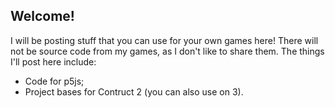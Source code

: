 ## Welcome!

I will be posting stuff that you can use for your own games here! There will not be source code from my games, as I don't like to share them.
The things I'll post here include:

* Code for p5js;
* Project bases for Contruct 2 (you can also use on 3).

<!--
**UnyieldingHeart-Games/UnyieldingHeart-Games** is a ✨ _special_ ✨ repository because its `README.md` (this file) appears on your GitHub profile.

Here are some ideas to get you started:

- 🔭 I’m currently working on ...
- 🌱 I’m currently learning ...
- 👯 I’m looking to collaborate on ...
- 🤔 I’m looking for help with ...
- 💬 Ask me about ...
- 📫 How to reach me: ...
- 😄 Pronouns: ...
- ⚡ Fun fact: ...
-->

